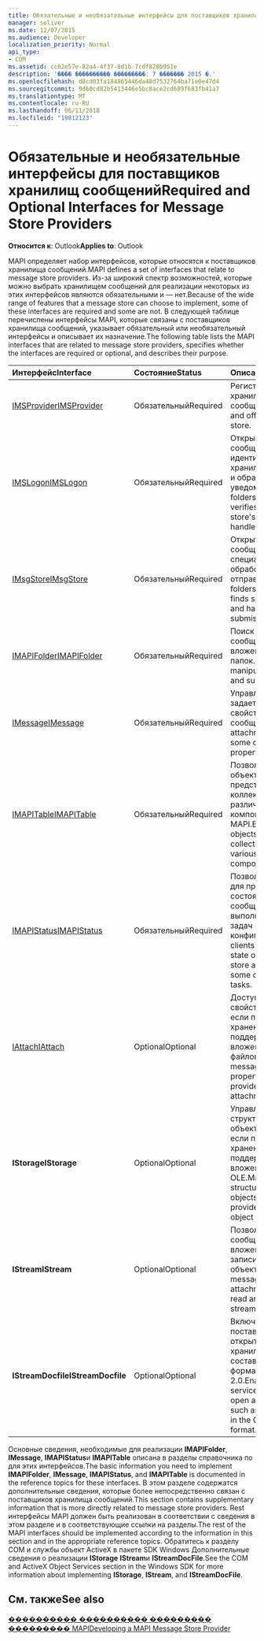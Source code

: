 ```yaml
---
title: Обязательные и необязательные интерфейсы для поставщиков хранилищ сообщений
manager: soliver
ms.date: 12/07/2015
ms.audience: Developer
localization_priority: Normal
api_type:
- COM
ms.assetid: cc62e57e-82a4-4f37-8d1b-7cdf828b951e
description: '���� ���������� ���������: 7 ������� 2015 �.'
ms.openlocfilehash: d8cd03fa184865446da48d7532764ba71e0e47d4
ms.sourcegitcommit: 9d60cd82b5413446e5bc8ace2cd689f683fb41a7
ms.translationtype: MT
ms.contentlocale: ru-RU
ms.lasthandoff: 06/11/2018
ms.locfileid: "19812123"
---
```

# <a name="required-and-optional-interfaces-for-message-store-providers"></a><span data-ttu-id="38886-103">Обязательные и необязательные интерфейсы для поставщиков хранилищ сообщений</span><span class="sxs-lookup"><span data-stu-id="38886-103">Required and Optional Interfaces for Message Store Providers</span></span>

 
  
<span data-ttu-id="38886-104">**Относится к**: Outlook</span><span class="sxs-lookup"><span data-stu-id="38886-104">**Applies to**: Outlook</span></span> 
  
<span data-ttu-id="38886-105">MAPI определяет набор интерфейсов, которые относятся к поставщиков хранилища сообщений.</span><span class="sxs-lookup"><span data-stu-id="38886-105">MAPI defines a set of interfaces that relate to message store providers.</span></span> <span data-ttu-id="38886-106">Из-за широкий спектр возможностей, которые можно выбрать хранилищем сообщений для реализации некоторых из этих интерфейсов являются обязательными и — нет.</span><span class="sxs-lookup"><span data-stu-id="38886-106">Because of the wide range of features that a message store can choose to implement, some of these interfaces are required and some are not.</span></span> <span data-ttu-id="38886-107">В следующей таблице перечислены интерфейсы MAPI, которые связаны с поставщиков хранилища сообщений, указывает обязательный или необязательный интерфейсы и описывает их назначение.</span><span class="sxs-lookup"><span data-stu-id="38886-107">The following table lists the MAPI interfaces that are related to message store providers, specifies whether the interfaces are required or optional, and describes their purpose.</span></span>
  
|<span data-ttu-id="38886-108">**Интерфейс**</span><span class="sxs-lookup"><span data-stu-id="38886-108">**Interface**</span></span>|<span data-ttu-id="38886-109">**Состояние**</span><span class="sxs-lookup"><span data-stu-id="38886-109">**Status**</span></span>|<span data-ttu-id="38886-110">**Описание**</span><span class="sxs-lookup"><span data-stu-id="38886-110">**Description**</span></span>|
|:-----|:-----|:-----|
|[<span data-ttu-id="38886-111">IMSProvider</span><span class="sxs-lookup"><span data-stu-id="38886-111">IMSProvider</span></span>](imsprovideriunknown.md) <br/> |<span data-ttu-id="38886-112">Обязательный</span><span class="sxs-lookup"><span data-stu-id="38886-112">Required</span></span>  <br/> |<span data-ttu-id="38886-113">Регистрация или из хранилища сообщений.</span><span class="sxs-lookup"><span data-stu-id="38886-113">Logs on to and off of a message store.</span></span>  <br/> |
|[<span data-ttu-id="38886-114">IMSLogon</span><span class="sxs-lookup"><span data-stu-id="38886-114">IMSLogon</span></span>](imslogoniunknown.md) <br/> |<span data-ttu-id="38886-115">Обязательный</span><span class="sxs-lookup"><span data-stu-id="38886-115">Required</span></span>  <br/> |<span data-ttu-id="38886-116">Открывает папок или сообщений, проверяет идентификатор хранилища сообщений и обрабатывает уведомления.</span><span class="sxs-lookup"><span data-stu-id="38886-116">Opens folders or messages, verifies the message store's identity, and handles notifications.</span></span>  <br/> |
|[<span data-ttu-id="38886-117">IMsgStore</span><span class="sxs-lookup"><span data-stu-id="38886-117">IMsgStore</span></span>](imsgstoreimapiprop.md) <br/> |<span data-ttu-id="38886-118">Обязательный</span><span class="sxs-lookup"><span data-stu-id="38886-118">Required</span></span>  <br/> |<span data-ttu-id="38886-119">Открытие папки или сообщения, находит специальные папки и обработки сообщений, отправляемых.</span><span class="sxs-lookup"><span data-stu-id="38886-119">Opens folders or messages, finds special folders, and handles message submissions.</span></span>  <br/> |
|[<span data-ttu-id="38886-120">IMAPIFolder</span><span class="sxs-lookup"><span data-stu-id="38886-120">IMAPIFolder</span></span>](imapifolderimapicontainer.md) <br/> |<span data-ttu-id="38886-121">Обязательный</span><span class="sxs-lookup"><span data-stu-id="38886-121">Required</span></span>  <br/> |<span data-ttu-id="38886-122">Поиск и обработка сообщений и вложенных папок.</span><span class="sxs-lookup"><span data-stu-id="38886-122">Finds and manipulates messages and subfolders.</span></span>  <br/> |
|[<span data-ttu-id="38886-123">IMessage</span><span class="sxs-lookup"><span data-stu-id="38886-123">IMessage</span></span>](imessageimapiprop.md) <br/> |<span data-ttu-id="38886-124">Обязательный</span><span class="sxs-lookup"><span data-stu-id="38886-124">Required</span></span>  <br/> |<span data-ttu-id="38886-125">Управляет вложения и задает некоторые свойства сообщения.</span><span class="sxs-lookup"><span data-stu-id="38886-125">Manipulates attachments and sets some of a message's properties.</span></span>  <br/> |
|[<span data-ttu-id="38886-126">IMAPITable</span><span class="sxs-lookup"><span data-stu-id="38886-126">IMAPITable</span></span>](imapitableiunknown.md) <br/> |<span data-ttu-id="38886-127">Обязательный</span><span class="sxs-lookup"><span data-stu-id="38886-127">Required</span></span>  <br/> |<span data-ttu-id="38886-128">Позволяет другим объектам для представления коллекции данных в различные компоненты MAPI.</span><span class="sxs-lookup"><span data-stu-id="38886-128">Enables other objects to present collections of data to various MAPI components.</span></span>  <br/> |
|[<span data-ttu-id="38886-129">IMAPIStatus</span><span class="sxs-lookup"><span data-stu-id="38886-129">IMAPIStatus</span></span>](imapistatusimapiprop.md) <br/> |<span data-ttu-id="38886-130">Обязательный</span><span class="sxs-lookup"><span data-stu-id="38886-130">Required</span></span>  <br/> |<span data-ttu-id="38886-131">Позволяет клиентам для проверки состояния хранилища сообщений и для выполнения некоторых задач конфигурации.</span><span class="sxs-lookup"><span data-stu-id="38886-131">Enables clients to validate the state of a message store and to perform some configuration tasks.</span></span>  <br/> |
|[<span data-ttu-id="38886-132">IAttach</span><span class="sxs-lookup"><span data-stu-id="38886-132">IAttach</span></span>](iattachimapiprop.md) <br/> |<span data-ttu-id="38886-133">Optional</span><span class="sxs-lookup"><span data-stu-id="38886-133">Optional</span></span>  <br/> |<span data-ttu-id="38886-134">Доступ к вложения свойства сообщений, если поставщик хранения поддерживает вложенных файлов.</span><span class="sxs-lookup"><span data-stu-id="38886-134">Accesses message attachment properties if the store provider supports file attachments.</span></span>  <br/> |
|<span data-ttu-id="38886-135">**IStorage**</span><span class="sxs-lookup"><span data-stu-id="38886-135">**IStorage**</span></span> <br/> |<span data-ttu-id="38886-136">Optional</span><span class="sxs-lookup"><span data-stu-id="38886-136">Optional</span></span>  <br/> |<span data-ttu-id="38886-137">Управляет структурированных объектов хранилища, если поставщик хранения поддерживает вложения объекта OLE.</span><span class="sxs-lookup"><span data-stu-id="38886-137">Manages structured storage objects if the store provider supports OLE object attachments.</span></span>  <br/> |
|<span data-ttu-id="38886-138">**IStream**</span><span class="sxs-lookup"><span data-stu-id="38886-138">**IStream**</span></span> <br/> |<span data-ttu-id="38886-139">Optional</span><span class="sxs-lookup"><span data-stu-id="38886-139">Optional</span></span>  <br/> |<span data-ttu-id="38886-140">Позволяет объектов сообщений и вложений для чтения и записи данных в поток объекты.</span><span class="sxs-lookup"><span data-stu-id="38886-140">Enables message and attachment objects to read and write data to stream objects.</span></span>  <br/> |
|<span data-ttu-id="38886-141">**IStreamDocfile**</span><span class="sxs-lookup"><span data-stu-id="38886-141">**IStreamDocfile**</span></span> <br/> |<span data-ttu-id="38886-142">Optional</span><span class="sxs-lookup"><span data-stu-id="38886-142">Optional</span></span>  <br/> |<span data-ttu-id="38886-143">Включение некоторых поставщиков услуг для открытия объекта хранилища, например составной файл в формате OLE 2.0.</span><span class="sxs-lookup"><span data-stu-id="38886-143">Enables some service providers to open a storage object, such as a compound file in the OLE 2.0 file format.</span></span>  <br/> |
   
<span data-ttu-id="38886-144">Основные сведения, необходимые для реализации **IMAPIFolder**, **IMessage**, **IMAPIStatus**и **IMAPITable** описана в разделы справочника по для этих интерфейсов.</span><span class="sxs-lookup"><span data-stu-id="38886-144">The basic information you need to implement **IMAPIFolder**, **IMessage**, **IMAPIStatus**, and **IMAPITable** is documented in the reference topics for these interfaces.</span></span> <span data-ttu-id="38886-145">В этом разделе содержатся дополнительные сведения, которые более непосредственно связан с поставщиков хранилища сообщений.</span><span class="sxs-lookup"><span data-stu-id="38886-145">This section contains supplementary information that is more directly related to message store providers.</span></span> <span data-ttu-id="38886-146">Rest интерфейсы MAPI должен быть реализован в соответствии с сведения в этом разделе и в соответствующие ссылки на разделы.</span><span class="sxs-lookup"><span data-stu-id="38886-146">The rest of the MAPI interfaces should be implemented according to the information in this section and in the appropriate reference topics.</span></span> <span data-ttu-id="38886-147">Обратитесь к разделу COM и службы объект ActiveX в пакете SDK Windows Дополнительные сведения о реализации **IStorage** **IStream**и **IStreamDocFile**.</span><span class="sxs-lookup"><span data-stu-id="38886-147">See the COM and ActiveX Object Services section in the Windows SDK for more information about implementing **IStorage**, **IStream**, and **IStreamDocFile**.</span></span>
  
## <a name="see-also"></a><span data-ttu-id="38886-148">См. также</span><span class="sxs-lookup"><span data-stu-id="38886-148">See also</span></span>



[<span data-ttu-id="38886-149">���������� ���������� ��������� ��������� MAPI</span><span class="sxs-lookup"><span data-stu-id="38886-149">Developing a MAPI Message Store Provider</span></span>](developing-a-mapi-message-store-provider.md)

